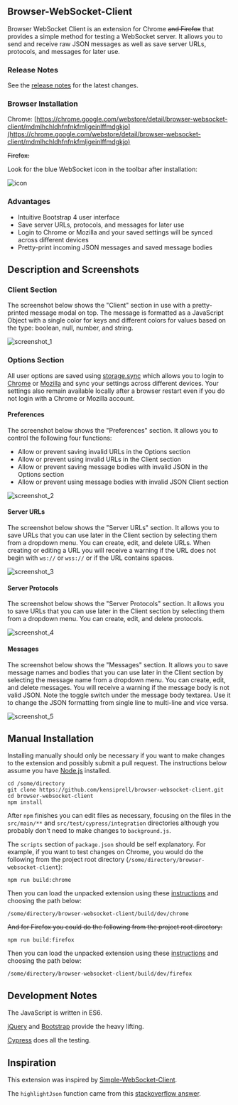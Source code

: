 ## Browser-WebSocket-Client

Browser WebSocket Client is an extension for Chrome ~~and Firefox~~ that provides a simple method for testing a WebSocket server. It allows you to send and receive raw JSON messages as well as save server URLs, protocols, and messages for later use.

### Release Notes

See the [release notes](https://github.com/kensiprell/browser-websocket-client/releases) for the latest changes.

### Browser Installation

Chrome: [https://chrome.google.com/webstore/detail/browser-websocket-client/mdmlhchldhfnfnkfmljgeinlffmdgkjo](https://chrome.google.com/webstore/detail/browser-websocket-client/mdmlhchldhfnfnkfmljgeinlffmdgkjo)

~~Firefox:~~ 

Look for the blue WebSocket icon in the toolbar after installation:

![icon](icons/icon_048.png?raw=true)

### Advantages

* Intuitive Bootstrap 4 user interface
* Save server URLs, protocols, and messages for later use
* Login to Chrome or Mozilla and your saved settings will be synced across different devices
* Pretty-print incoming JSON messages and saved message bodies

## Description and Screenshots

### Client Section

The screenshot below shows the "Client" section in use with a pretty-printed message modal on top. The message is formatted as a JavaScript Object with a single color for keys and different colors for values based on the type: boolean, null, number, and string.

![screenshot_1](screenshots/firefox/screenshot_1.png?raw=true)

### Options Section

All user options are saved using [storage.sync](https://developer.mozilla.org/en-US/Add-ons/WebExtensions/API/storage/sync) which allows you to login to [Chrome](https://accounts.google.com) or [Mozilla](https://www.mozilla.org/en-US/firefox/accounts/)  and sync your settings across different devices. Your settings also remain available locally after a browser restart even if you do not login with a Chrome or Mozilla account.

#### Preferences

The screenshot below shows the "Preferences" section. It allows you to control the following four functions:
* Allow or prevent saving invalid URLs in the Options section
* Allow or prevent using invalid URLs in the Client section
* Allow or prevent saving message bodies with invalid JSON in the Options section
* Allow or prevent using message bodies with invalid JSON Client section

![screenshot_2](screenshots/firefox/screenshot_2.png?raw=true)

#### Server URLs

The screenshot below shows the "Server URLs" section. It allows you to save URLs that you can use later in the Client section by selecting them from a dropdown menu. You can create, edit, and delete URLs. When creating or editing a URL you will receive a warning if the URL does not begin with `ws://` or `wss://` or if the URL contains spaces.

![screenshot_3](screenshots/firefox/screenshot_3.png?raw=true)

#### Server Protocols

The screenshot below shows the "Server Protocols" section. It allows you to save URLs that you can use later in the Client section by selecting them from a dropdown menu. You can create, edit, and delete protocols.

![screenshot_4](screenshots/firefox/screenshot_4.png?raw=true)

#### Messages

The screenshot below shows the "Messages" section. It allows you to save message names and bodies that you can use later in the Client section by selecting the message name from a dropdown menu. You can create, edit, and delete messages. You will receive a warning if the message body is not valid JSON. Note the toggle switch under the message body textarea. Use it to change the JSON formatting from single line to multi-line and vice versa. 

![screenshot_5](screenshots/firefox/screenshot_5.png?raw=true)

## Manual Installation

Installing manually should only be necessary if you want to make changes to the extension and possibly submit a pull request. The instructions below assume you have [Node.js](https://nodejs.org/en/) installed.

```
cd /some/directory
git clone https://github.com/kensiprell/browser-websocket-client.git
cd browser-websocket-client
npm install
```

After ```npm``` finishes you can edit files as necessary, focusing on the files in the ```src/main/**``` and ```src/test/cypress/integration``` directories although you probably don't need to make changes to ```background.js```.

The ```scripts``` section of ```package.json``` should be self explanatory. For example, if you want to test changes on Chrome, you would do the following from the project root directory (```/some/directory/browser-websocket-client```):

```
npm run build:chrome
```

Then you can load the unpacked extension using these [instructions](https://developer.chrome.com/extensions/getstarted#unpacked) and choosing the path below:

```
/some/directory/browser-websocket-client/build/dev/chrome
```

~~And for Firefox you could do the following from the project root directory:~~

```
npm run build:firefox
```

Then you can load the unpacked extension using these [instructions](https://developer.mozilla.org/en-US/Add-ons/WebExtensions/Temporary_Installation_in_Firefox) and choosing the path below:

```
/some/directory/browser-websocket-client/build/dev/firefox
```

## Development Notes

The JavaScript is written in ES6.
 
[jQuery](https://jquery.com) and [Bootstrap](https://getbootstrap.com) provide the heavy lifting.

[Cypress](https://www.cypress.io) does all the testing.

## Inspiration

This extension was inspired by [Simple-WebSocket-Client](https://github.com/hakobera/Simple-WebSocket-Client).

The `highlightJson` function came from this [stackoverflow answer](https://stackoverflow.com/a/7220510/1705701).
